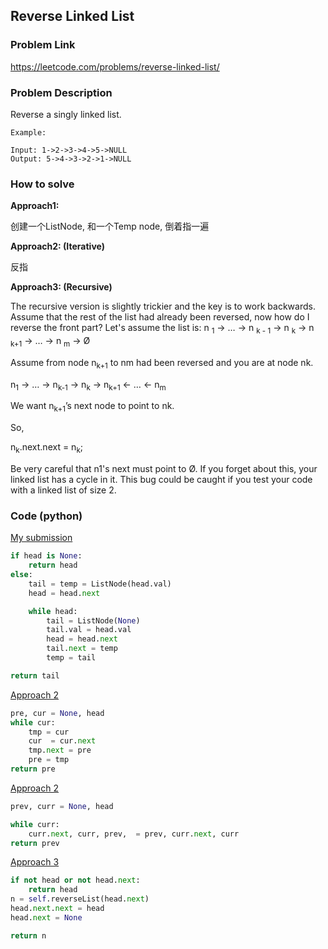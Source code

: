 ## Reverse Linked List

### Problem Link
https://leetcode.com/problems/reverse-linked-list/

### Problem Description 

Reverse a singly linked list.

```
Example:

Input: 1->2->3->4->5->NULL
Output: 5->4->3->2->1->NULL
```

### How to solve 

**Approach1:** 

创建一个ListNode, 和一个Temp node, 倒着指一遍


**Approach2: (Iterative)** 

反指

**Approach3: (Recursive)** 


The recursive version is slightly trickier and the key is to work backwards. Assume that the rest of the list had already been reversed, now how do I reverse the front part? Let's assume the list is: n <sub>1</sub> → … → n <sub>k - 1</sub> → n <sub>k</sub> → n <sub>k+1</sub> → … → n <sub>m</sub> → Ø

Assume from node n<sub>k+1</sub> to nm had been reversed and you are at node nk.

n<sub>1</sub> → … → n<sub>k-1</sub> → n<sub>k</sub> → n<sub>k+1</sub> ← … ← n<sub>m</sub>

We want n<sub>k+1</sub>’s next node to point to nk.

So,

n<sub>k</sub>.next.next = n<sub>k</sub>;

Be very careful that n1's next must point to Ø. If you forget about this, your linked list has a cycle in it. This bug could be caught if you test your code with a linked list of size 2.



### Code (python)

[My submission](https://github.com/yanray/leetcode/blob/master/problems/0206_Reverse_Linked_List/0206_Reverse_Linked_List1.py)

```python
if head is None:
    return head
else: 
    tail = temp = ListNode(head.val)
    head = head.next

    while head:
        tail = ListNode(None)
        tail.val = head.val
        head = head.next
        tail.next = temp
        temp = tail

return tail
```


[Approach 2](https://github.com/yanray/leetcode/blob/master/problems/0206_Reverse_Linked_List/0206_Reverse_Linked_List2.py)

```python
pre, cur = None, head
while cur: 
    tmp = cur
    cur  = cur.next
    tmp.next = pre
    pre = tmp
return pre
```


[Approach 2](https://github.com/yanray/leetcode/blob/master/problems/0206_Reverse_Linked_List/0206_Reverse_Linked_List3.py)

```python
prev, curr = None, head

while curr:
    curr.next, curr, prev,  = prev, curr.next, curr
return prev
```


[Approach 3](https://github.com/yanray/leetcode/blob/master/problems/0206_Reverse_Linked_List/0206_Reverse_Linked_List4.py)

```python
if not head or not head.next:
    return head
n = self.reverseList(head.next)
head.next.next = head
head.next = None

return n
```